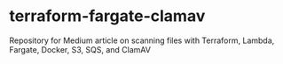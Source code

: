 # terraform-fargate-clamav
Repository for Medium article on scanning files with Terraform, Lambda, Fargate, Docker, S3, SQS, and ClamAV
